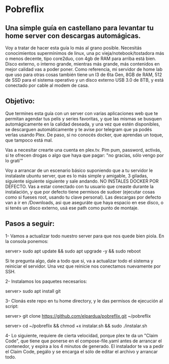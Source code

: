 # Pobreflix
## Una simple guía en castellano para levantar tu home server con descargas automágicas.

Voy a tratar de hacer esta guía lo más al grano posible. Necesitás conocimientos supermínimos de linux, una pc vieja/notebook/tostadora más o menos decente, tipo core2duo, con 4gb de RAM para arriba está bien. Disco externo, o interno grande, mientras más grande, más contenidos en mejor calidad vas a poder poner. Como referencia, mi servidor de home lab que uso para otras cosas también tiene un I3 de 6ta Gen, 8GB de RAM, 512 de SSD para el sistema operativo y un disco externo USB 3.0 de 8TB, y está conectado por cable al modem de casa.

## Objetivo:
Que termines esta guía con un server con varias aplicaciones web que te permitan agendar tus pelis y series favoritas, y que las mismas se busquen automágicamente en la calidad deseada, y una vez que estén disponibles, se descarguen automáticamente y te avise por telegram que ya podés verlas usando Plex. De paso, si no conocés docker, que aprendas un toque, que tampoco está mal.

Vas a necesitar crearte una cuenta en plex.tv. Pim pum, password, activás, si te ofrecen drogas o algo que haya que pagar: "no gracias, sólo vengo por lo grati'"

Voy a arrancar de un escenario básico suponiendo que a tu servidor le instalaste ubuntu server, que es lo más simple y amigable, 3 giladas, siguiente siguiente siguiente y sale andando. NO INSTALES DOCKER POR DEFECTO. Vas a estar conectado con tu usuario que creaste durante la instalación, y que por defecto tiene permisos de sudoer (ejecutar cosas como si fueses root, usando tu clave personal). Las descargas por defecto van a ir en /Downloads, asi que aseguráte que haya espacio en ese disco, o si tenés un disco externo, usá ese path como punto de montaje.

## Pasos a seguir:

1- Vamos a actualizar todo nuestro server para que nos quede bien piola. En la consola ponemos:

server> sudo apt update && sudo apt upgrade -y && sudo reboot

Si te pregunta algo, dale a todo que si, va a actualizar todo el sistema y reiniciar el servidor. Una vez que reinicie nos conectamos nuevamente por SSH.

2- Instalamos los paquetes necesarios:

server> sudo apt install git

3- Clonás este repo en tu home directory, y le das permisos de ejecución al script:

server> git clone https://github.com/elpardua/pobreflix.git ~/pobreflix

server> cd ~/pobreflix && chmod +x instalar.sh && sudo ./instalar.sh

4- Lo siguiente, requiere de cierta velocidad, porque plex te da un "Claim Code", que tiene que ponerse en el compose-file.yaml antes de arrancar el contenedor, y expira a los 4 minutos de generado. El instalador te va a pedir el Claim Code, pegálo y se encarga el sólo de editar el archivo y arrancar todo.








